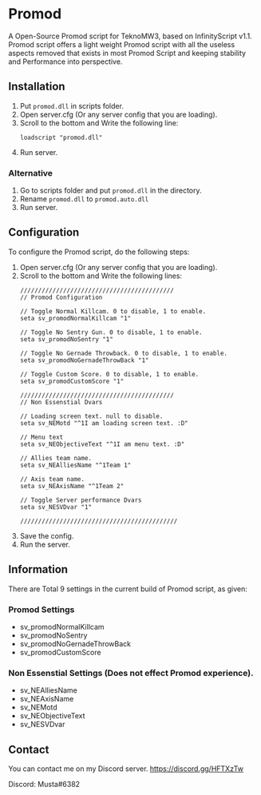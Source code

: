 # Promod
A Open-Source Promod script for TeknoMW3, based on InfinityScript v1.1. Promod script offers a light weight Promod script with all the useless aspects removed that exists in most Promod Script and keeping stability and Performance into perspective.

## Installation
1. Put `promod.dll` in scripts folder.
2. Open server.cfg (Or any server config that you are loading).
3. Scroll to the bottom and Write the following line:
   ```
   loadscript "promod.dll"
   ```
4. Run server.
### Alternative
1. Go to scripts folder and put `promod.dll` in the directory.
2. Rename `promod.dll` to `promod.auto.dll`
3. Run server.

## Configuration
To configure the Promod script, do the following steps:

1. Open server.cfg (Or any server config that you are loading).
2. Scroll to the bottom and Write the following lines:
   ```
   ///////////////////////////////////////////
   // Promod Configuration 
   
   // Toggle Normal Killcam. 0 to disable, 1 to enable.
   seta sv_promodNormalKillcam "1"
   
   // Toggle No Sentry Gun. 0 to disable, 1 to enable.
   seta sv_promodNoSentry "1"
   
   // Toggle No Gernade Throwback. 0 to disable, 1 to enable.
   seta sv_promodNoGernadeThrowBack "1"
   
   // Toggle Custom Score. 0 to disable, 1 to enable.
   seta sv_promodCustomScore "1"
   
   ///////////////////////////////////////////
   // Non Essenstial Dvars
   
   // Loading screen text. null to disable.
   seta sv_NEMotd "^1I am loading screen text. :D"
   
   // Menu text
   seta sv_NEObjectiveText "^1I am menu text. :D"
   
   // Allies team name.
   seta sv_NEAlliesName "^1Team 1"
   
   // Axis team name.
   seta sv_NEAxisName "^1Team 2"
   
   // Toggle Server performance Dvars
   seta sv_NESVDvar "1"
   
   ////////////////////////////////////////////
   ```
3. Save the config.
4. Run the server.

## Information
There are Total 9 settings in the current build of Promod script, as given:

### Promod Settings
- sv_promodNormalKillcam
- sv_promodNoSentry
- sv_promodNoGernadeThrowBack
- sv_promodCustomScore

### Non Essenstial Settings (Does not effect Promod experience).
- sv_NEAlliesName
- sv_NEAxisName
- sv_NEMotd
- sv_NEObjectiveText
- sv_NESVDvar

## Contact
You can contact me on my Discord server. https://discord.gg/HFTXzTw

Discord: Musta#6382